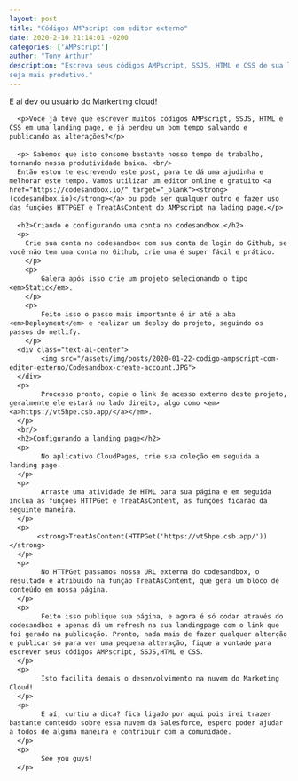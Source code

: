 ```yaml
---
layout: post
title: "Códigos AMPscript com editor externo"
date: 2020-2-10 21:14:01 -0200
categories: ['AMPscript']
author: "Tony Arthur"
description: "Escreva seus códigos AMPscript, SSJS, HTML e CSS de sua landing page em um editor externo e 
seja mais produtivo."
---
```


<div>
      <p>E aí dev ou usuário do Markerting cloud!</p> 
      
      <p>Você já teve que escrever muitos códigos AMPscript, SSJS, HTML e CSS em uma landing page, e já perdeu um bom tempo salvando e publicando as alterações?</p>

      <p> Sabemos que isto consome bastante nosso tempo de trabalho, tornando nossa produtividade baixa. <br/>
      Então estou te escrevendo este post, para te dá uma ajudinha e melhorar este tempo. Vamos utilizar um editor online e gratuito <a href="https://codesandbox.io/" target="_blank"><strong>(codesandbox.io)</strong></a> ou pode ser qualquer outro e fazer uso das funções HTTPGET e TreatAsContent do AMPscript na lading page.</p>

      <h2>Criando e configurando uma conta no codesandbox.</h2>
      <p>
        Crie sua conta no codesandbox com sua conta de login do Github, se você não tem uma conta no Github, crie uma é super fácil e prático. 
        </p>
        <p>
            Galera após isso crie um projeto selecionando o tipo <em>Static</em>. 
        </p>
        <p>
            Feito isso o passo mais importante é ir até a aba <em>Deployment</em> e realizar um deploy do projeto, seguindo os passos do netlify. 
        </p>
      <div class="text-al-center">
            <img src="/assets/img/posts/2020-01-22-codigo-ampscript-com-editor-externo/Codesandbox-create-account.JPG">
      </div>
      <p>
            Processo pronto, copie o link de acesso externo deste projeto, geralmente ele estará no lado direito, algo como <em><a>https://vt5hpe.csb.app/</a></em>.
      </p>
      <br/>
      <h2>Configurando a landing page</h2>
      <p>
            No aplicativo CloudPages, crie sua coleção em seguida a landing page.
      </p>
      <p>
            Arraste uma atividade de HTML para sua página e em seguida inclua as funções HTTPGet e TreatAsContent, as funções ficarão da seguinte maneira. 
      </p>
      <p>
           <strong>TreatAsContent(HTTPGet('https://vt5hpe.csb.app/'))</strong>
      </p>
      <p>
            No HTTPGet passamos nossa URL externa do codesandbox, o resultado é atribuido na função TreatAsContent, que gera um bloco de conteúdo em nossa página.
      </p>
      <p>
            Feito isso publique sua página, e agora é só codar através do codesandbox e apenas dá um refresh na sua landingpage com o link que foi gerado na publicação. Pronto, nada mais de fazer qualquer alterção e publicar só para ver uma pequena alteração, fique a vontade para escrever seus códigos AMPscript, SSJS,HTML e CSS.
      </p>
      <p>
            Isto facilita demais o desenvolvimento na nuvem do Marketing Cloud!
      </p>
      <p>
            E aí, curtiu a dica? fica ligado por aqui pois irei trazer bastante conteúdo sobre essa nuvem da Salesforce, espero poder ajudar a todos de alguma maneira e contribuir com a comunidade. 
      </p>
      <p>
            See you guys!
      </p>
</div>
  